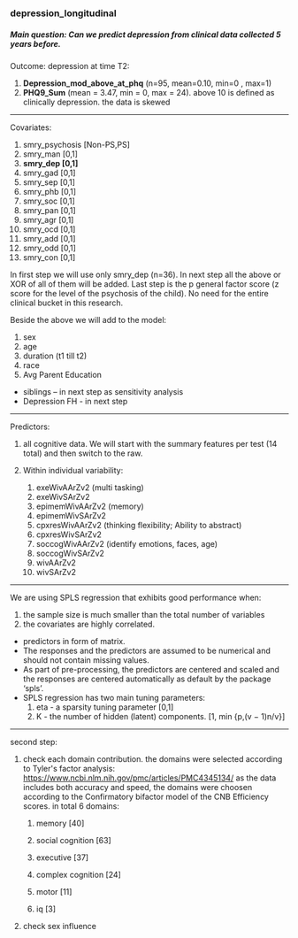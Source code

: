 ### depression_longitudinal

##### Main question: Can we predict depression from clinical data collected 5 years before. 

Outcome: depression at time T2:

1. **Depression_mod_above_at_phq** (n=95, mean=0.10, min=0 ,  max=1)    
2. **PHQ9_Sum** (mean = 3.47, min = 0, max = 24). 
above 10 is defined as clinically depression. the data is skewed 
 
---

Covariates:

1.	smry_psychosis [Non-PS,PS]
2.	smry_man [0,1]                 
3.	**smry_dep [0,1]**                
4.	smry_gad [0,1]                  
5.	smry_sep [0,1]                   
6.	smry_phb [0,1]                  
7.	smry_soc [0,1]                   
8.	smry_pan [0,1]                  
9.	smry_agr [0,1]                   
10.	smry_ocd [0,1]                  
11.	smry_add [0,1]  
12.	smry_odd [0,1]  
13.	smry_con [0,1]  

In first step we will use only smry_dep (n=36).
In next step all the above or XOR of all of them will be added. 
Last step is the p general factor score (z score for the level of the psychosis of the child). 
No need for the entire clinical bucket in this research.  

Beside the above we will add to the model: 

1. sex
2. age
3. duration (t1 till t2)
3. race
4. Avg Parent Education

* siblings – in next step as sensitivity analysis
* Depression FH - in next step           

---

Predictors: 

1. all cognitive data. We will start with the summary features per test (14 total) and then switch to the raw. 

2. Within individual variability:
    1. exeWivAArZv2     (multi tasking)
    2. exeWivSArZv2   
    3. epimemWivAArZv2  (memory)        
    4. epimemWivSArZv2          
    5. cpxresWivAArZv2  (thinking flexibility; Ability to abstract)   
    6. cpxresWivSArZv2              
    7. soccogWivAArZv2  (identify emotions, faces, age)    
    8. soccogWivSArZv2             
    9. wivAArZv2           
    10. wivSArZv2

---
We are using SPLS regression that exhibits good performance when:
1. the sample size is much smaller than the total number of variables
2. the covariates are highly correlated. 

* predictors in form of matrix. 
* The responses and the predictors are assumed to be numerical and should not contain missing values.
* As part of pre-processing, the predictors are centered and scaled and the responses are centered
automatically as default by the package ‘spls’.
* SPLS regression has two main tuning parameters:
  1. eta - a sparsity tuning parameter [0,1]
  2. K - the number of hidden (latent) components. [1, min {p,(v − 1)n/v}]


---
second step:

1. check each domain contribution. 
the domains were selected according to Tyler's factor analysis:
https://www.ncbi.nlm.nih.gov/pmc/articles/PMC4345134/
as the data includes both accuracy and speed, the domains were choosen according to the Confirmatory bifactor model of the CNB Efficiency scores.
in total 6 domains:
    1. memory [40]  
    2. social cognition [63]
    3. executive [37]
    4. complex cognition [24]

    5. motor [11]
    6. iq [3]

2. check sex influence  
 
 

